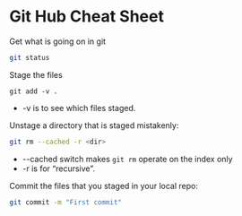 # Git Hub Cheat Sheet

Get what is going on in git

```sh
git status
```

Stage the files
```
git add -v .
```
* -v is to see which files staged.

Unstage a directory that is staged mistakenly:

```sh
git rm --cached -r <dir>
```
* --cached switch makes ```git rm``` operate on the index only
* -r is for “recursive”.

Commit the files that you staged in your local repo:
```sh
git commit -m "First commit"
```

